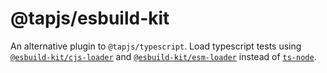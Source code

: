 # @tapjs/esbuild-kit

An alternative plugin to `@tapjs/typescript`. Load typescript
tests using
[`@esbuild-kit/cjs-loader`](https://github.com/esbuild-kit/cjs-loader)
and
[`@esbuild-kit/esm-loader`](https://github.com/esbuild-kit/esm-loader)
instead of [`ts-node`](https://github.com/TypeStrong/ts-node).
